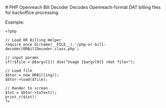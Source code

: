 # PHP Openreach Bill Decoder 
Decodes Openreach-format DAT billing files for backoffice processing.

Example:

```
<?php

// Load OR Billing Helper
require_once dirname(__FILE__).'/php-or-bill-decoder/ORBillDecoder.class.php';

// input params
if(!$file = @$argv[1]) die("Usage {$argv[0]} <dat file>");

// Load file
$btor = new ORBilling();
$btor->load($file);

// Render to screen
$txt = $btor->toText();
print_r($txt);
?>
```
